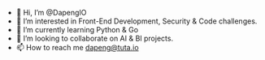 - 👋 Hi, I’m @DapengIO
- 👀 I’m interested in Front-End Development, Security & Code challenges.
- 🌱 I’m currently learning Python & Go
- 💞️ I’m looking to collaborate on AI & BI projects.
- 📫 How to reach me dapeng@tuta.io

<!---
DapengIO/DapengIO is a ✨ special ✨ repository because its `README.md` (this file) appears on your GitHub profile.
You can click the Preview link to take a look at your changes.
--->
